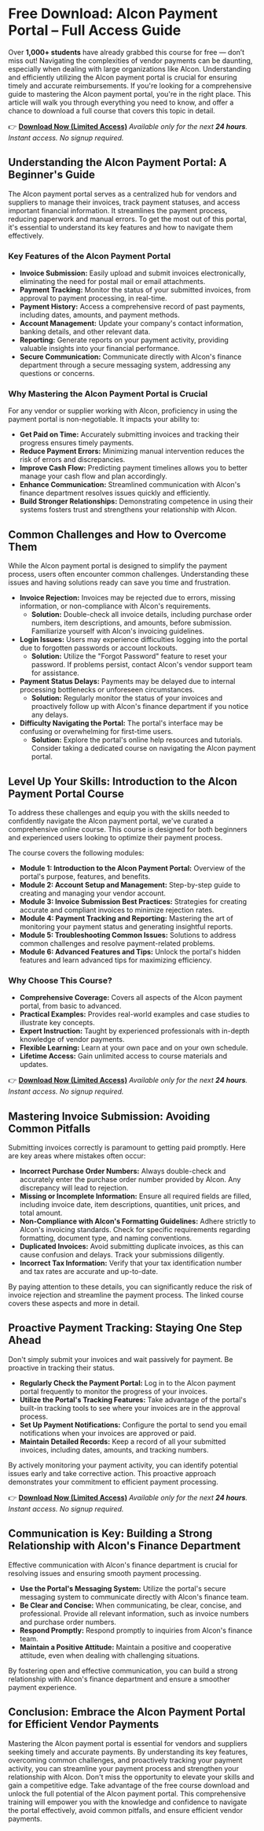 # Free Download: Alcon Payment Portal – Full Access Guide

Over **1,000+ students** have already grabbed this course for free — don’t miss out!
Navigating the complexities of vendor payments can be daunting, especially when dealing with large organizations like Alcon. Understanding and efficiently utilizing the Alcon payment portal is crucial for ensuring timely and accurate reimbursements. If you're looking for a comprehensive guide to mastering the Alcon payment portal, you're in the right place. This article will walk you through everything you need to know, and offer a chance to download a full course that covers this topic in detail.

👉 **[Download Now (Limited Access)](https://udemywork.com/alcon-payment-portal)**
_Available only for the next **24 hours**. Instant access. No signup required._

## Understanding the Alcon Payment Portal: A Beginner's Guide

The Alcon payment portal serves as a centralized hub for vendors and suppliers to manage their invoices, track payment statuses, and access important financial information. It streamlines the payment process, reducing paperwork and manual errors. To get the most out of this portal, it's essential to understand its key features and how to navigate them effectively.

### Key Features of the Alcon Payment Portal

*   **Invoice Submission:** Easily upload and submit invoices electronically, eliminating the need for postal mail or email attachments.
*   **Payment Tracking:** Monitor the status of your submitted invoices, from approval to payment processing, in real-time.
*   **Payment History:** Access a comprehensive record of past payments, including dates, amounts, and payment methods.
*   **Account Management:** Update your company's contact information, banking details, and other relevant data.
*   **Reporting:** Generate reports on your payment activity, providing valuable insights into your financial performance.
*   **Secure Communication:** Communicate directly with Alcon's finance department through a secure messaging system, addressing any questions or concerns.

### Why Mastering the Alcon Payment Portal is Crucial

For any vendor or supplier working with Alcon, proficiency in using the payment portal is non-negotiable. It impacts your ability to:

*   **Get Paid on Time:** Accurately submitting invoices and tracking their progress ensures timely payments.
*   **Reduce Payment Errors:** Minimizing manual intervention reduces the risk of errors and discrepancies.
*   **Improve Cash Flow:** Predicting payment timelines allows you to better manage your cash flow and plan accordingly.
*   **Enhance Communication:** Streamlined communication with Alcon's finance department resolves issues quickly and efficiently.
*   **Build Stronger Relationships:** Demonstrating competence in using their systems fosters trust and strengthens your relationship with Alcon.

## Common Challenges and How to Overcome Them

While the Alcon payment portal is designed to simplify the payment process, users often encounter common challenges. Understanding these issues and having solutions ready can save you time and frustration.

*   **Invoice Rejection:** Invoices may be rejected due to errors, missing information, or non-compliance with Alcon's requirements.
    *   **Solution:** Double-check all invoice details, including purchase order numbers, item descriptions, and amounts, before submission. Familiarize yourself with Alcon's invoicing guidelines.
*   **Login Issues:** Users may experience difficulties logging into the portal due to forgotten passwords or account lockouts.
    *   **Solution:** Utilize the "Forgot Password" feature to reset your password. If problems persist, contact Alcon's vendor support team for assistance.
*   **Payment Status Delays:** Payments may be delayed due to internal processing bottlenecks or unforeseen circumstances.
    *   **Solution:** Regularly monitor the status of your invoices and proactively follow up with Alcon's finance department if you notice any delays.
*   **Difficulty Navigating the Portal:** The portal's interface may be confusing or overwhelming for first-time users.
    *   **Solution:** Explore the portal's online help resources and tutorials. Consider taking a dedicated course on navigating the Alcon payment portal.

## Level Up Your Skills: Introduction to the Alcon Payment Portal Course

To address these challenges and equip you with the skills needed to confidently navigate the Alcon payment portal, we've curated a comprehensive online course. This course is designed for both beginners and experienced users looking to optimize their payment process.

The course covers the following modules:

*   **Module 1: Introduction to the Alcon Payment Portal:** Overview of the portal's purpose, features, and benefits.
*   **Module 2: Account Setup and Management:** Step-by-step guide to creating and managing your vendor account.
*   **Module 3: Invoice Submission Best Practices:** Strategies for creating accurate and compliant invoices to minimize rejection rates.
*   **Module 4: Payment Tracking and Reporting:** Mastering the art of monitoring your payment status and generating insightful reports.
*   **Module 5: Troubleshooting Common Issues:** Solutions to address common challenges and resolve payment-related problems.
*   **Module 6: Advanced Features and Tips:** Unlock the portal's hidden features and learn advanced tips for maximizing efficiency.

### Why Choose This Course?

*   **Comprehensive Coverage:** Covers all aspects of the Alcon payment portal, from basic to advanced.
*   **Practical Examples:** Provides real-world examples and case studies to illustrate key concepts.
*   **Expert Instruction:** Taught by experienced professionals with in-depth knowledge of vendor payments.
*   **Flexible Learning:** Learn at your own pace and on your own schedule.
*   **Lifetime Access:** Gain unlimited access to course materials and updates.

👉 **[Download Now (Limited Access)](https://udemywork.com/alcon-payment-portal)**
_Available only for the next **24 hours**. Instant access. No signup required._

## Mastering Invoice Submission: Avoiding Common Pitfalls

Submitting invoices correctly is paramount to getting paid promptly. Here are key areas where mistakes often occur:

*   **Incorrect Purchase Order Numbers:** Always double-check and accurately enter the purchase order number provided by Alcon. Any discrepancy will lead to rejection.
*   **Missing or Incomplete Information:** Ensure all required fields are filled, including invoice date, item descriptions, quantities, unit prices, and total amount.
*   **Non-Compliance with Alcon's Formatting Guidelines:** Adhere strictly to Alcon's invoicing standards. Check for specific requirements regarding formatting, document type, and naming conventions.
*   **Duplicated Invoices:** Avoid submitting duplicate invoices, as this can cause confusion and delays. Track your submissions diligently.
*   **Incorrect Tax Information:** Verify that your tax identification number and tax rates are accurate and up-to-date.

By paying attention to these details, you can significantly reduce the risk of invoice rejection and streamline the payment process. The linked course covers these aspects and more in detail.

## Proactive Payment Tracking: Staying One Step Ahead

Don't simply submit your invoices and wait passively for payment. Be proactive in tracking their status.

*   **Regularly Check the Payment Portal:** Log in to the Alcon payment portal frequently to monitor the progress of your invoices.
*   **Utilize the Portal's Tracking Features:** Take advantage of the portal's built-in tracking tools to see where your invoices are in the approval process.
*   **Set Up Payment Notifications:** Configure the portal to send you email notifications when your invoices are approved or paid.
*   **Maintain Detailed Records:** Keep a record of all your submitted invoices, including dates, amounts, and tracking numbers.

By actively monitoring your payment activity, you can identify potential issues early and take corrective action. This proactive approach demonstrates your commitment to efficient payment processing.

👉 **[Download Now (Limited Access)](https://udemywork.com/alcon-payment-portal)**
_Available only for the next **24 hours**. Instant access. No signup required._

## Communication is Key: Building a Strong Relationship with Alcon's Finance Department

Effective communication with Alcon's finance department is crucial for resolving issues and ensuring smooth payment processing.

*   **Use the Portal's Messaging System:** Utilize the portal's secure messaging system to communicate directly with Alcon's finance team.
*   **Be Clear and Concise:** When communicating, be clear, concise, and professional. Provide all relevant information, such as invoice numbers and purchase order numbers.
*   **Respond Promptly:** Respond promptly to inquiries from Alcon's finance team.
*   **Maintain a Positive Attitude:** Maintain a positive and cooperative attitude, even when dealing with challenging situations.

By fostering open and effective communication, you can build a strong relationship with Alcon's finance department and ensure a smoother payment experience.

## Conclusion: Embrace the Alcon Payment Portal for Efficient Vendor Payments

Mastering the Alcon payment portal is essential for vendors and suppliers seeking timely and accurate payments. By understanding its key features, overcoming common challenges, and proactively tracking your payment activity, you can streamline your payment process and strengthen your relationship with Alcon. Don't miss the opportunity to elevate your skills and gain a competitive edge. Take advantage of the free course download and unlock the full potential of the Alcon payment portal. This comprehensive training will empower you with the knowledge and confidence to navigate the portal effectively, avoid common pitfalls, and ensure efficient vendor payments.
